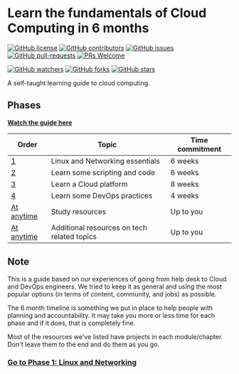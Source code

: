 # Learn the fundamentals of Cloud Computing in 6 months

[![GitHub license](https://img.shields.io/github/license/madebygps/self-taught-guide-to-cloud-computing.svg)](https://github.com/microsoft/Web-Dev-For-Beginners/blob/master/LICENSE)
[![GitHub contributors](https://img.shields.io/github/contributors/madebygps/self-taught-guide-to-cloud-computing.svg)](https://GitHub.com/microsoft/Web-Dev-For-Beginners/graphs/contributors/)
[![GitHub issues](https://img.shields.io/github/issues/madebygps/self-taught-guide-to-cloud-computing.svg)](https://GitHub.com/microsoft/Web-Dev-For-Beginners/issues/)
[![GitHub pull-requests](https://img.shields.io/github/issues-pr/madebygps/self-taught-guide-to-cloud-computing.svg)](https://GitHub.com/microsoft/Web-Dev-For-Beginners/pulls/)
[![PRs Welcome](https://img.shields.io/badge/PRs-welcome-brightgreen.svg?style=flat-square)](http://makeapullrequest.com)

[![GitHub watchers](https://img.shields.io/github/watchers/madebygps/self-taught-guide-to-cloud-computing.svg?style=social&label=Watch&maxAge=2592000)](https://GitHub.com/microsoft/Web-Dev-For-Beginners/watchers/)
[![GitHub forks](https://img.shields.io/github/forks/madebygps/self-taught-guide-to-cloud-computing.svg?style=social&label=Fork&maxAge=2592000)](https://GitHub.com/microsoft/Web-Dev-For-Beginners/network/)
[![GitHub stars](https://img.shields.io/github/stars/madebygps/self-taught-guide-to-cloud-computing.svg?style=social&label=Star&maxAge=2592000)](https://GitHub.com/microsoft/Web-Dev-For-Beginners/stargazers/)


A self-taught learning guide to cloud computing.

## Phases

**[Watch the guide here](https://youtu.be/ts9vNsrJypE)**

| Order | Topic                           | Time commitment |
|-------|---------------------------------|-------------------|
| [1](phase1/README.md)     | Linux and Networking essentials | 6 weeks           |
| [2](phase2/README.md)     | Learn some scripting and code | 6 weeks           |
| [3](phase3/README.md)    | Learn a Cloud platform| 8 weeks           |
| [4](phase4/README.md)     | Learn some DevOps practices         | 4 weeks           |
| [At anytime](resources/readme.md)     | Study resources         | Up to you        |
| [At anytime](more-topics/README.md)     | Additional resources on tech related topics        | Up to you        |

## Note

This is a guide based on our experiences of going from help desk to Cloud and DevOps engineers. We tried to keep it as general and using the most popular options (in terms of content, community, and jobs) as possible.

The 6 month timeline is something we put in place to help people with planning and accountability. It may take you more or less time for each phase and if it does, that is completely fine.

Most of the resources we've listed have projects in each module/chapter. Don't leave them to the end and do them as you go.

### [Go to Phase 1: Linux and Networking](phase1/README.md)
